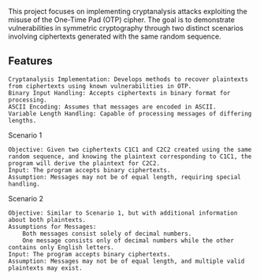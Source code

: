 This project focuses on implementing cryptanalysis attacks exploiting the misuse of the One-Time Pad (OTP) cipher. The goal is to demonstrate vulnerabilities in symmetric cryptography through two distinct scenarios involving ciphertexts generated with the same random sequence.

## Features

    Cryptanalysis Implementation: Develops methods to recover plaintexts from ciphertexts using known vulnerabilities in OTP.
    Binary Input Handling: Accepts ciphertexts in binary format for processing.
    ASCII Encoding: Assumes that messages are encoded in ASCII.
    Variable Length Handling: Capable of processing messages of differing lengths.

Scenario 1 

    Objective: Given two ciphertexts C1C1​ and C2C2​ created using the same random sequence, and knowing the plaintext corresponding to C1C1​, the program will derive the plaintext for C2C2​.
    Input: The program accepts binary ciphertexts.
    Assumption: Messages may not be of equal length, requiring special handling.

Scenario 2 

    Objective: Similar to Scenario 1, but with additional information about both plaintexts.
    Assumptions for Messages:
        Both messages consist solely of decimal numbers.
        One message consists only of decimal numbers while the other contains only English letters.
    Input: The program accepts binary ciphertexts.
    Assumption: Messages may not be of equal length, and multiple valid plaintexts may exist.
